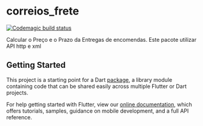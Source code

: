 # correios_frete
[![Codemagic build status](https://api.codemagic.io/apps/5e2af32b151bb60016f91e91/5e2af32b151bb60016f91e90/status_badge.svg)](https://codemagic.io/apps/5e2af32b151bb60016f91e91/5e2af32b151bb60016f91e90/latest_build)

Calcular o Preço e o Prazo da Entregas de encomendas. Este pacote utilizar API http e xml

## Getting Started

This project is a starting point for a Dart
[package](https://flutter.dev/developing-packages/),
a library module containing code that can be shared easily across
multiple Flutter or Dart projects.

For help getting started with Flutter, view our 
[online documentation](https://flutter.dev/docs), which offers tutorials, 
samples, guidance on mobile development, and a full API reference.
